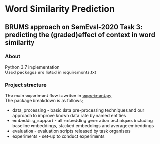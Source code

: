 # Word Similarity Prediction
## BRUMS approach on SemEval-2020 Task 3: predicting the (graded)effect of context in word similarity 

### About
Python 3.7 implementation <br>
Used packages are listed in requirements.txt <br>

### Project structure
The main experiment flow is writen in [experiment.py](https://github.com/HHansi/Semeval-2020-Task3/blob/master/experiments/experiment.py) <br> 
The package breakdown is as follows;
- data_processing - basic data pre-processing techniques and our approach to improve known data rate by named entities
- embedding_support - all embedding generation techniques including baseline embeddings, stacked embeddings and average embeddings
- evaluation - evaluation scripts released by task organisers
- experiments - set-up to conduct experiments



